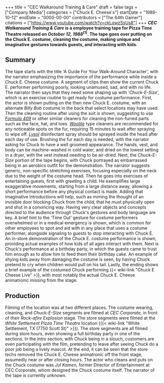 +++
title = "CEC Walkaround Training & Care"
draft = false
tags = ["Company Media"]
categories = ["Chuck E. Cheese's"]
startDate = "1988-10-12"
endDate = "0000-00-00"
contributors = ["The 64th Gamer"]
citations = ["https://www.youtube.com/watch?v=ckLqwzSsUs8"]
+++
***CEC Walkaround Training & Care* is a employee training tape for Pizza Time Theatre released on *October 12, 1988*<sup>(1)</sup>.
The tape goes over putting on the Chuck E. costume, cleaning the costume, making unique and imaginative gestures towards guests, and interacting with kids.**

## Summary

The tape starts with the title 'A Guide For Your Walk-Around Character', with the narrator emphasizing the importance of the performance while inside a Chuck E. Cheese costume. A segment of clips then show the current Chuck E. performer performing poorly, looking unamused, sad, and with no life. The narrator then says that they need some shaping up with *'Chuck-E-Size',* which is an exercise routine to get ready for costume performance. First, the actor is shown putting on the then new Chuck E. costume, with an alternate *Billy Bob* costume in the back that select locations may have used.
Then the cleaning routine after using the suit is shown, suggesting to use *[Formula 409](https://en.wikipedia.org/wiki/Formula_409)* or other similar cleaners for cleaning the non-furred parts such as the face, hat, and toes. *[Woolite](https://en.wikipedia.org/wiki/Woolite)* type cleaners are recommended for any noticeable spots on the fur, requiring 15 minutes to wait after spraying to wipe off. *[Lysol](https://en.wikipedia.org/wiki/Lysol)* disinfectant spray should be sprayed inside the head after each day of use. Brushing the fur each day is needed, with the narrator asking for Chuck to have a well groomed appearance. The hands, vest, and body can be machine-washed in cold water, and dried on the lowest setting in a dryer, with the vest instead needing to be air-dried.
Next, the *Chuck-E-Size* portion of the tape begins, with Chuck portrayed as embarrassed being in an aerobics outfit for the demonstration. The narrator suggests generic, non-specific stretching exercises, focusing especially on the neck due to the weight of the costume head. Then he goes into exercises of entertaining guests, first with greeting a child. He exemplifies large exaggerative movements, starting from a large distance away, allowing a short performance before any physical contact is made. Adding that imaginative introductions will help, such as miming the thought of an invisible door blocking Chuck from the child, that he must physically open and shut in a convincing way. Having very clear objects and concepts directed to the audience through Chuck's gestures and body language are key. A brief hint to the 'Time Out' gesture for costume performers overwhelmed or in a medical emergency is shown, which is common for other employees to spot and aid with in any place that uses a costume performer, alongside signaling to guests to stop interacting with Chuck E.
An in-store demonstration of the Chuck E. costume performance is shown, providing actual examples of how kids of all ages interact with them. Next is Chuck's performance at a birthday party, in which the guests came to trust him enough as to allow him to feed them their birthday cake. An example of shying kids away from damaging the costume is seen, by having Chuck pretend to cry when children would pull on his tail.
Lastly, the ending shows a brief example of the costumed Chuck performing {{< wiki-link "Chuck E Cheese Live" >}}, with most notably the actual Chuck E. Cheese animatronic missing from the stage.

## Production

Filming of the location was at two different places. The costume wearing, cleaning, and *Chuck-E-Size* segments are filmed at *CEC Corporate,* in front of their *Rock-afire Explosion* stage. The store segments were filmed at the *White Settlement Pizza Time Theatre* location ({{< wiki-link "White Settlement, TX (7750 Scott St)" >}}). The store segments are all filmed during store hours, even showing a full birthday party in one of the sections. In the intro section, with Chuck being in a slouch, customers are even participating with the film, pretending to leave after seeing Chuck do a poor job being a lively mascot. At the end, it can be seen that the store techs removed the Chuck E. Cheese animatronic off the front stage, assumedly near or after closing hours.
The actor who cleans and puts on the Chuck costume was *Jul Kamen,* former Director of Entertainment at CEC Corporate, whom designed the Chuck costume itself. The narrator of the tape is currently unknown.
